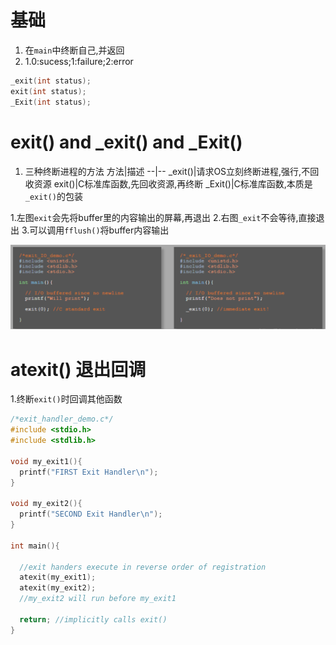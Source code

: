 # 基础
1. 在`main`中终断自己,并返回
2. 1.0:sucess;1:failure;2:error
```c
_exit(int status);
exit(int status);
_Exit(int status);
```
# exit() and _exit() and _Exit()
1. 三种终断进程的方法
方法|描述
--|--
_exit()|请求OS立刻终断进程,强行,不回收资源
exit()|C标准库函数,先回收资源,再终断
_Exit()|C标准库函数,本质是`_exit()`的包装


1.左图`exit`会先将buffer里的内容输出的屏幕,再退出
2.右图`_exit`不会等待,直接退出
3.可以调用`fflush()`将buffer内容输出

![alt text](退出进程exit/1.png)


# atexit() 退出回调
1.终断`exit()`时回调其他函数
```c
/*exit_handler_demo.c*/
#include <stdio.h>
#include <stdlib.h>

void my_exit1(){
  printf("FIRST Exit Handler\n");
}

void my_exit2(){
  printf("SECOND Exit Handler\n");
}

int main(){

  //exit handers execute in reverse order of registration                                                                                                                    
  atexit(my_exit1);
  atexit(my_exit2);
  //my_exit2 will run before my_exit1                                                                                                                                        

  return; //implicitly calls exit()                                                                                                                                         
}
```
